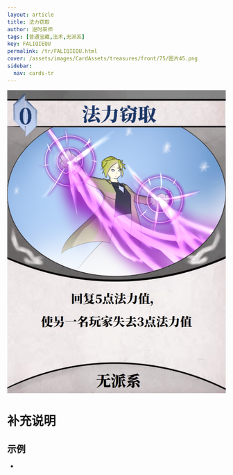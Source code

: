 ```yaml
---
layout: article
title: 法力窃取
author: 逆时巫师
tags: [普通宝藏,法术,无派系]
key: FALIQIEQU
permalink: /tr/FALIQIEQU.html
cover: /assets/images/CardAssets/treasures/front/75/图片45.png
sidebar:
  nav: cards-tr
---
```

![](/assets/images/CardAssets/treasures/front/75/图片45.png)

# 补充说明



## 示例
* 